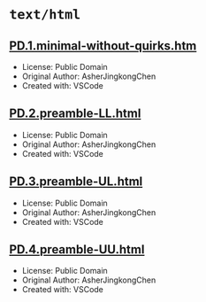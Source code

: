 # `text/html`

## [PD.1.minimal-without-quirks.htm](../files/PD.1.minimal-without-quirks.htm)

- License: Public Domain
- Original Author: AsherJingkongChen
- Created with: VSCode

## [PD.2.preamble-LL.html](../files/PD.2.preamble-LL.html)

- License: Public Domain
- Original Author: AsherJingkongChen
- Created with: VSCode

## [PD.3.preamble-UL.html](../files/PD.3.preamble-UL.html)

- License: Public Domain
- Original Author: AsherJingkongChen
- Created with: VSCode

## [PD.4.preamble-UU.html](../files/PD.4.preamble-UU.html)

- License: Public Domain
- Original Author: AsherJingkongChen
- Created with: VSCode
